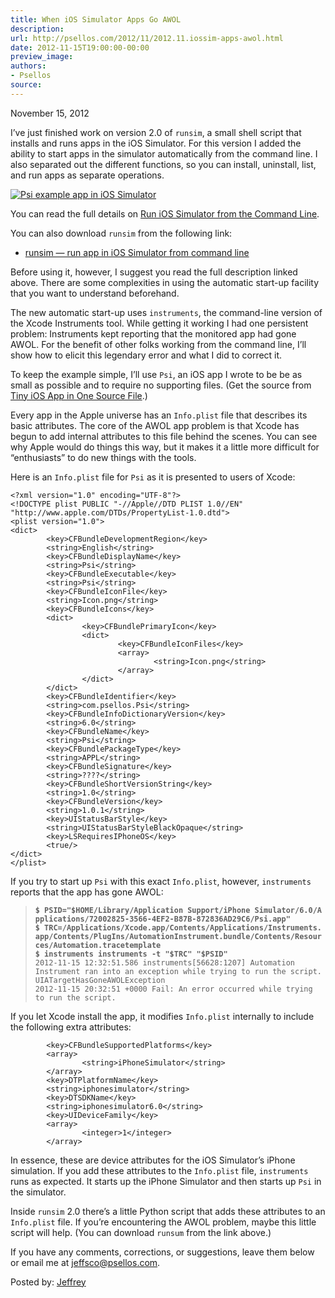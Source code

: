 ```yaml
---
title: When iOS Simulator Apps Go AWOL
description:
url: http://psellos.com/2012/11/2012.11.iossim-apps-awol.html
date: 2012-11-15T19:00:00-00:00
preview_image:
authors:
- Psellos
source:
---
```


<div class="date">November 15, 2012</div>

<p>I’ve just finished work on version 2.0 of <code>runsim</code>, a small shell script
that installs and runs apps in the iOS Simulator.  For this version I
added the ability to start apps in the simulator automatically from the
command line. I also separated out the different functions, so you can
install, uninstall, list, and run apps as separate operations.</p>

<div class="flowaroundimg" style="margin-top: 1.0em;">
<a href="http://psellos.com/ios/iossim-command-line.html"><img src="http://psellos.com/images/psi-p2.png" alt="Psi example app in iOS Simulator"></a>
</div>

<p>You can read the full details on <a href="http://psellos.com/ios/iossim-command-line.html">Run iOS Simulator from the Command
Line</a>.</p>

<p>You can also download <code>runsim</code> from the following link:</p>

<ul class="rightoffloat">
<li><a href="http://psellos.com/pub/ocamlxsim/runsim">runsim — run app in iOS Simulator from command line</a></li>
</ul>

<p>Before using it, however, I suggest you read the full description linked
above. There are some complexities in using the automatic start-up
facility that you want to understand beforehand.</p>

<p>The new automatic start-up uses <code>instruments</code>, the command-line version
of the Xcode Instruments tool. While getting it working I had one
persistent problem: Instruments kept reporting that the monitored app
had gone AWOL.  For the benefit of other folks working from the command
line, I’ll show how to elicit this legendary error and what I did to
correct it.</p>

<p>To keep the example simple, I’ll use <code>Psi</code>, an iOS app I wrote to be be
as small as possible and to require no supporting files.  (Get the
source from <a href="http://psellos.com/2012/05/2012.05.tiny-ios-app.html">Tiny iOS App in One Source File</a>.)</p>

<p>Every app in the Apple universe has an <code>Info.plist</code> file that describes
its basic attributes. The core of the AWOL app problem is that Xcode has
begun to add internal attributes to this file behind the scenes. You can
see why Apple would do things this way, but it makes it a little more
difficult for “enthusiasts” to do new things with the tools.</p>

<p>Here is an <code>Info.plist</code> file for <code>Psi</code> as it is presented to users of
Xcode:</p>

<pre><code>&lt;?xml version="1.0" encoding="UTF-8"?&gt;
&lt;!DOCTYPE plist PUBLIC "-//Apple//DTD PLIST 1.0//EN" "http://www.apple.com/DTDs/PropertyList-1.0.dtd"&gt;
&lt;plist version="1.0"&gt;
&lt;dict&gt;
        &lt;key&gt;CFBundleDevelopmentRegion&lt;/key&gt;
        &lt;string&gt;English&lt;/string&gt;
        &lt;key&gt;CFBundleDisplayName&lt;/key&gt;
        &lt;string&gt;Psi&lt;/string&gt;
        &lt;key&gt;CFBundleExecutable&lt;/key&gt;
        &lt;string&gt;Psi&lt;/string&gt;
        &lt;key&gt;CFBundleIconFile&lt;/key&gt;
        &lt;string&gt;Icon.png&lt;/string&gt;
        &lt;key&gt;CFBundleIcons&lt;/key&gt;
        &lt;dict&gt;
                &lt;key&gt;CFBundlePrimaryIcon&lt;/key&gt;
                &lt;dict&gt;
                        &lt;key&gt;CFBundleIconFiles&lt;/key&gt;
                        &lt;array&gt;
                                &lt;string&gt;Icon.png&lt;/string&gt;
                        &lt;/array&gt;
                &lt;/dict&gt;
        &lt;/dict&gt;
        &lt;key&gt;CFBundleIdentifier&lt;/key&gt;
        &lt;string&gt;com.psellos.Psi&lt;/string&gt;
        &lt;key&gt;CFBundleInfoDictionaryVersion&lt;/key&gt;
        &lt;string&gt;6.0&lt;/string&gt;
        &lt;key&gt;CFBundleName&lt;/key&gt;
        &lt;string&gt;Psi&lt;/string&gt;
        &lt;key&gt;CFBundlePackageType&lt;/key&gt;
        &lt;string&gt;APPL&lt;/string&gt;
        &lt;key&gt;CFBundleSignature&lt;/key&gt;
        &lt;string&gt;????&lt;/string&gt;
        &lt;key&gt;CFBundleShortVersionString&lt;/key&gt;
        &lt;string&gt;1.0&lt;/string&gt;
        &lt;key&gt;CFBundleVersion&lt;/key&gt;
        &lt;string&gt;1.0.1&lt;/string&gt;
        &lt;key&gt;UIStatusBarStyle&lt;/key&gt;
        &lt;string&gt;UIStatusBarStyleBlackOpaque&lt;/string&gt;
        &lt;key&gt;LSRequiresIPhoneOS&lt;/key&gt;
        &lt;true/&gt;
&lt;/dict&gt;
&lt;/plist&gt;</code></pre>

<p>If you try to start up <code>Psi</code> with this exact <code>Info.plist</code>, however,
<code>instruments</code> reports that the app has gone AWOL:</p>

<blockquote>
  <p><strong><code>$&nbsp;PSID="$HOME/Library/Application&nbsp;Support/iPhone&nbsp;Simulator/6.0/Applications/72002825-3566-4EF2-B87B-872836AD29C6/Psi.app"</code></strong> <br>
  <strong><code>$&nbsp;TRC=/Applications/Xcode.app/Contents/Applications/Instruments.app/Contents/PlugIns/AutomationInstrument.bundle/Contents/Resources/Automation.tracetemplate</code></strong> <br>
  <strong><code>$ instruments instruments -t "$TRC" "$PSID"</code></strong> <br>
  <code>2012-11-15 12:32:51.586 instruments[56628:1207] Automation Instrument ran into an exception while trying to run the script.  UIATargetHasGoneAWOLException</code> <br>
  <code>2012-11-15 20:32:51 +0000 Fail: An error occurred while trying to run the script.</code>  </p>
</blockquote>

<p>If you let Xcode install the app, it modifies <code>Info.plist</code> internally to
include the following extra attributes:</p>

<pre><code>        &lt;key&gt;CFBundleSupportedPlatforms&lt;/key&gt;
        &lt;array&gt;
                &lt;string&gt;iPhoneSimulator&lt;/string&gt;
        &lt;/array&gt;
        &lt;key&gt;DTPlatformName&lt;/key&gt;
        &lt;string&gt;iphonesimulator&lt;/string&gt;
        &lt;key&gt;DTSDKName&lt;/key&gt;
        &lt;string&gt;iphonesimulator6.0&lt;/string&gt;
        &lt;key&gt;UIDeviceFamily&lt;/key&gt;
        &lt;array&gt;
                &lt;integer&gt;1&lt;/integer&gt;
        &lt;/array&gt;</code></pre>

<p>In essence, these are device attributes for the iOS Simulator’s iPhone
simulation. If you add these attributes to the <code>Info.plist</code> file,
<code>instruments</code> runs as expected. It starts up the iPhone Simulator and
then starts up <code>Psi</code> in the simulator.</p>

<p>Inside <code>runsim</code> 2.0 there’s a little Python script that adds these
attributes to an <code>Info.plist</code> file. If you’re encountering the AWOL
problem, maybe this little script will help. (You can download <code>runsum</code>
from the link above.)</p>

<p>If you have any comments, corrections, or suggestions, leave them below
or email me at <a href="mailto:jeffsco@psellos.com">jeffsco@psellos.com</a>.</p>

<p>Posted by: <a href="http://psellos.com/aboutus.html#jeffreya.scofieldphd">Jeffrey</a></p>

<p></p>

